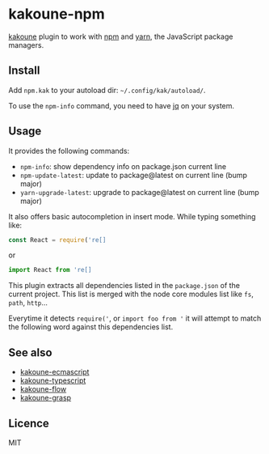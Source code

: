 # kakoune-npm

[kakoune](http://kakoune.org) plugin to work with [npm](https://www.npmjs.com/) and [yarn](https://yarnpkg.com), the JavaScript package managers.

## Install

Add `npm.kak` to your autoload dir: `~/.config/kak/autoload/`.

To use the `npm-info` command, you need to have [jq](https://stedolan.github.io/jq/) on your system.

## Usage

It provides the following commands:

- `npm-info`: show dependency info on package.json current line
- `npm-update-latest`: update to package@latest on current line (bump major)
- `yarn-upgrade-latest`: upgrade to package@latest on current line (bump major)

It also offers basic autocompletion in insert mode. While typing something like:

```js
const React = require('re[]
```

or

```js
import React from 're[]
```

This plugin extracts all dependencies listed in the `package.json` of the current project.
This list is merged with the node core modules list like `fs`, `path`, `http`…

Everytime it detects `require('`, or `import foo from '` it will attempt to match the following word
against this dependencies list.

## See also

- [kakoune-ecmascript](https://github.com/Delapouite/kakoune-ecmascript)
- [kakoune-typescript](https://github.com/atomrc/kakoune-typescript)
- [kakoune-flow](https://github.com/Delapouite/kakoune-flow)
- [kakoune-grasp](https://github.com/Delapouite/kakoune-grasp)

## Licence

MIT
